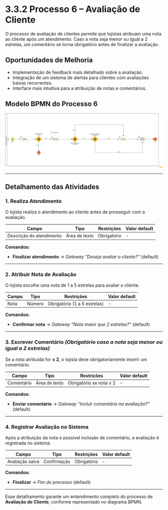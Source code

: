 # 3.3.2 Processo 6 – Avaliação de Cliente 

O processo de avaliação de clientes permite que lojistas atribuam uma nota ao cliente após um atendimento. Caso a nota seja menor ou igual a 2 estrelas, um comentário se torna obrigatório antes de finalizar a avaliação. 

## Oportunidades de Melhoria 
- Implementação de feedback mais detalhado sobre a avaliação. 
- Integração de um sistema de alertas para clientes com avaliações baixas recorrentes. 
- Interface mais intuitiva para a atribuição de notas e comentários. 

## Modelo BPMN do Processo 6 
![Modelo BPMN do Processo 6](images/processoAvaliacaoLojista.png "Modelo BPMN do Processo 6.") 

---

## Detalhamento das Atividades 

### 1. Realiza Atendimento 
O lojista realiza o atendimento ao cliente antes de prosseguir com a avaliação. 

| **Campo**               | **Tipo**       | **Restrições** | **Valor default** |
|-------------------------|---------------|---------------|------------------|
| Descrição do atendimento | Área de texto | Obrigatório   | -                |

**Comandos:**  
- **Finalizar atendimento** → *Gateway "Deseja avaliar o cliente?"* (default)  

---

### 2. Atribuir Nota de Avaliação 
O lojista escolhe uma nota de 1 a 5 estrelas para avaliar o cliente. 

| **Campo** | **Tipo** | **Restrições**          | **Valor default** |
|-----------|----------|-------------------------|------------------|
| Nota      | Número   | Obrigatório (1 a 5 estrelas) | -                |

**Comandos:**  
- **Confirmar nota** → *Gateway "Nota maior que 2 estrelas?"* (default)  

---

### 3. Escrever Comentário *(Obrigatório caso a nota seja menor ou igual a 2 estrelas)* 
Se a nota atribuída for **≤ 2**, o lojista deve obrigatoriamente inserir um comentário. 

| **Campo**    | **Tipo**       | **Restrições**                | **Valor default** |
|--------------|---------------|-------------------------------|------------------|
| Comentário   | Área de texto | Obrigatório se nota ≤ 2       | -                |

**Comandos:**  
- **Enviar comentário** → *Gateway "Incluir comentário na avaliação?"* (default)  

---

### 4. Registrar Avaliação no Sistema 
Após a atribuição da nota e possível inclusão de comentário, a avaliação é registrada no sistema. 

| **Campo**         | **Tipo**     | **Restrições** | **Valor default** |
|-------------------|--------------|----------------|------------------|
| Avaliação salva   | Confirmação  | Obrigatório    | -                |

**Comandos:**  
- **Finalizar** → *Fim do processo* (default)  

---

Esse detalhamento garante um entendimento completo do processo de **Avaliação de Cliente**, conforme representado no diagrama BPMN.

